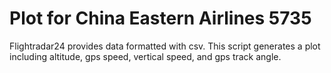 # Plot for China Eastern Airlines 5735

Flightradar24 provides data formatted with csv. This script generates a plot including altitude, gps speed, vertical speed, and gps track angle.